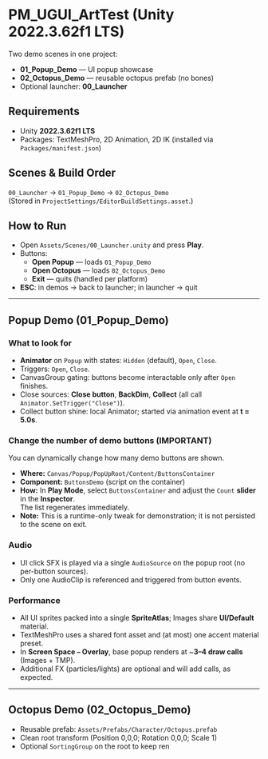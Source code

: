 # PM_UGUI_ArtTest (Unity 2022.3.62f1 LTS)

Two demo scenes in one project:

- **01_Popup_Demo** — UI popup showcase
- **02_Octopus_Demo** — reusable octopus prefab (no bones)
- Optional launcher: **00_Launcher**

## Requirements
- Unity **2022.3.62f1 LTS**
- Packages: TextMeshPro, 2D Animation, 2D IK (installed via `Packages/manifest.json`)

## Scenes & Build Order
`00_Launcher` → `01_Popup_Demo` → `02_Octopus_Demo`  
(Stored in `ProjectSettings/EditorBuildSettings.asset`.)

## How to Run
- Open `Assets/Scenes/00_Launcher.unity` and press **Play**.
- Buttons:
  - **Open Popup** — loads `01_Popup_Demo`
  - **Open Octopus** — loads `02_Octopus_Demo`
  - **Exit** — quits (handled per platform)
- **ESC**: in demos → back to launcher; in launcher → quit

---

## Popup Demo (01_Popup_Demo)

### What to look for
- **Animator** on `Popup` with states: `Hidden` (default), `Open`, `Close`.
- Triggers: `Open`, `Close`.
- CanvasGroup gating: buttons become interactable only after `Open` finishes.
- Close sources: **Close button**, **BackDim**, **Collect** (all call `Animator.SetTrigger("Close")`).
- Collect button shine: local Animator; started via animation event at **t = 5.0s**.

### Change the number of demo buttons (IMPORTANT)
You can dynamically change how many demo buttons are shown.

- **Where:** `Canvas/Popup/PopUpRoot/Content/ButtonsContainer`
- **Component:** `ButtonsDemo` (script on the container)
- **How:** In **Play Mode**, select `ButtonsContainer` and adjust the `Count` **slider** in the **Inspector**.  
  The list regenerates immediately.
- **Note:** This is a runtime-only tweak for demonstration; it is not persisted to the scene on exit.

### Audio
- UI click SFX is played via a single `AudioSource` on the popup root (no per-button sources).
- Only one AudioClip is referenced and triggered from button events.

### Performance
- All UI sprites packed into a single **SpriteAtlas**; Images share **UI/Default** material.
- TextMeshPro uses a shared font asset and (at most) one accent material preset.
- In **Screen Space – Overlay**, base popup renders at ~**3–4 draw calls** (Images + TMP).
- Additional FX (particles/lights) are optional and will add calls, as expected.

---

## Octopus Demo (02_Octopus_Demo)
- Reusable prefab: `Assets/Prefabs/Character/Octopus.prefab`
- Clean root transform (Position 0,0,0; Rotation 0,0,0; Scale 1)
- Optional `SortingGroup` on the root to keep ren

